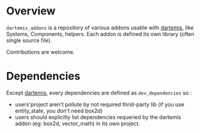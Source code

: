 # Overview

`dartemis_addons` is a repository of various addons usable with [dartemis][], like Systems, Components, helpers.
Each addon is defined its own library (often single source file).

Contributions are welcome.

# Dependencies

Except [dartemis][], every dependencies are defined as `dev_dependencies` so :

* users'project aren't pollute by not required thrid-party lib (if you use entity_state, you don't need box2d)
* users should explicitly list dependencies requeried by the dartemis addon (eg: box2d, vector_math) in its own project.


[dartemis]: https://github.com/denniskaselow/dartemis
